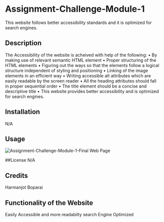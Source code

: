 # Assignment-Challenge-Module-1

This website follows better accessibility standards and  it is optimized for search engines.

## Description
The Accessibility of the website is acheived with help of the following: 
•	By making use of relevant semantic HTML element
•	Proper structuring  of the HTML elements
•	Figuring out the ways so that the elements follow a logical structure independent of styling and positioning
•	Linking of the image elements in an efficient way
•	Writing accessible alt attributes which are easily readable by the screen reader
•	All  the heading attributes should fall in proper sequential order
•	 The title element should be  a concise and descriptive title
•	This website provides better accessibility and  is optimized for search engines.

## Installation
N/A

## Usage
![Assignment-Challenge-Module-1-Final Web Page](https://user-images.githubusercontent.com/112586779/189465067-5b3cc307-9b61-47c1-80ad-cdda6d1e5802.png)

##License 
N/A

## Credits
Harmanjot Boparai

## Functionality of the Website
Easily Accessible and more readabilty 
search Engine Optimized

